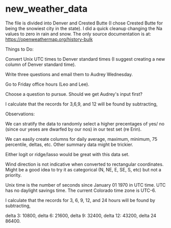 # new_weather_data

The file is divided into Denver and Crested Butte (I chose Crested Butte for being the snowiest city in the state). I did a quick cleanup changing the Na values to zero in rain and snow. The only source documentation is at: https://openweathermap.org/history-bulk

Things to Do:

Convert Unix UTC times to Denver standard times (I suggest creating a new column of Denver standard time). 

Write three questions and email them to Audrey Wednesday.

Go to Friday office hours (Leo and Lee).

Choose a question to pursue. Should we get Audrey's input first?

I calculate that the records for 3,6,9, and 12 will be found by subtracting,

Observations:

We can stratify the data to randomly select a higher precentages of yes/ no (since our yeses are dwarfed by our nos) in our test set (re Erin).

We can easily create columns for daily average, maximum, minimum, 75 percentile, deltas, etc. Other summary data might be trickier.

Either logit or ridge/lasso would be great with this data set.

Wind direction is not indicative when converted to rectangular coordinates. Might be a good idea to try it as categorical (N, NE, E, SE, S, etc) but not a priority. 

Unix time is the number of seconds since January 01 1970 in UTC time. UTC has no daylight savings time. The current Colorado time zone is UTC-6.

I calculate that the records for 3, 6, 9, 12, and 24 hours will be found by subtracting,

delta 3: 10800,  delta 6: 21600, delta 9: 32400, delta 12: 43200, delta 24 86400.
